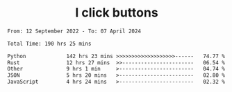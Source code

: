 <h1 align="center">
I click buttons
</h1>

<!--START_SECTION:waka-->

```txt
From: 12 September 2022 - To: 07 April 2024

Total Time: 190 hrs 25 mins

Python             142 hrs 23 mins >>>>>>>>>>>>>>>>>>>------   74.77 %
Rust               12 hrs 27 mins  >>-----------------------   06.54 %
Other              9 hrs 1 min     >------------------------   04.74 %
JSON               5 hrs 20 mins   >------------------------   02.80 %
JavaScript         4 hrs 24 mins   >------------------------   02.32 %
```

<!--END_SECTION:waka-->

